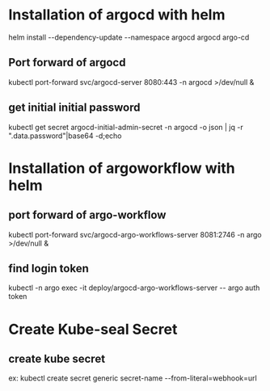 # Installation of argocd with helm
helm install --dependency-update --namespace argocd  argocd argo-cd

## Port forward of argocd
 kubectl port-forward svc/argocd-server  8080:443 -n argocd >/dev/null &

## get initial initial password
kubectl get secret argocd-initial-admin-secret -n argocd -o json | jq -r ".data.password"|base64 -d;echo


# Installation of argoworkflow with helm

## port forward of argo-workflow
kubectl port-forward svc/argocd-argo-workflows-server  8081:2746 -n argo >/dev/null &

## find login token
kubectl -n argo  exec -it deploy/argocd-argo-workflows-server -- argo auth token


# Create Kube-seal Secret

## create kube secret
ex: kubectl create secret generic secret-name   --from-literal=webhook=url

